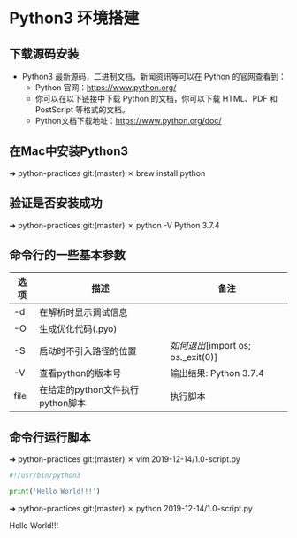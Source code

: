 # Python3 环境搭建

## 下载源码安装

- Python3 最新源码，二进制文档，新闻资讯等可以在 Python 的官网查看到：
  - Python 官网：https://www.python.org/
  - 你可以在以下链接中下载 Python 的文档，你可以下载 HTML、PDF 和 PostScript 等格式的文档。
  - Python文档下载地址：https://www.python.org/doc/

## 在Mac中安装Python3

➜  python-practices git:(master) ✗ brew install python

## 验证是否安装成功

➜  python-practices git:(master) ✗ python -V
Python 3.7.4

## 命令行的一些基本参数

| 选项 | 描述 | 备注 |
| ---- | ---- | ---- |
| -d | 在解析时显示调试信息 | |
| -O | 生成优化代码(.pyo) | |
| -S | 启动时不引入路径的位置 | *如何退出*[import os; os._exit(0)] |
| -V | 查看python的版本号 | 输出结果: Python 3.7.4 |
| file | 在给定的python文件执行python脚本 | 执行脚本 |

## 命令行运行脚本

➜  python-practices git:(master) ✗ vim 2019-12-14/1.0-script.py

```python
#!/usr/bin/python3

print('Hello World!!!')
```

➜  python-practices git:(master) ✗ python 2019-12-14/1.0-script.py

Hello World!!!

